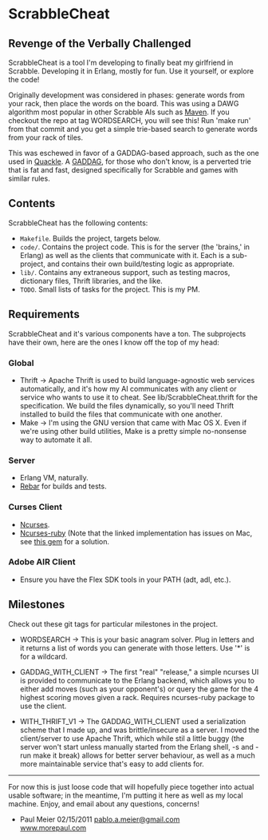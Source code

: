 # ScrabbleCheat #

## Revenge of the Verbally Challenged ##

ScrabbleCheat is a tool I'm developing to finally beat my girlfriend in 
Scrabble.  Developing it in Erlang, mostly for fun.  Use it yourself, or explore
the code!

Originally development was considered in phases: generate words from your rack,
then place the words on the board.  This was using a DAWG algorithm most popular
in other Scrabble AIs such as 
[Maven](http://en.wikipedia.org/wiki/Maven_(Scrabble)).  If you checkout the 
repo at tag WORDSEARCH, you will see this!  Run 'make run' from that commit and 
you get a simple trie-based search to generate words from your rack of tiles.

This was eschewed in favor of a GADDAG-based approach, such as the one used in
[Quackle](http://people.csail.mit.edu/jasonkb/quackle/).  A 
[GADDAG](http://en.wikipedia.org/wiki/GADDAG), for those who
don't know, is a perverted trie that is fat and fast, designed specifically for
Scrabble and games with similar rules.

## Contents ##

ScrabbleCheat has the following contents:

* `Makefile`. Builds the project, targets below.
* `code/`. Contains the project code.  This is for the server (the 'brains,' in
  Erlang) as well as the clients that communicate with it.  Each is a 
  sub-project, and contains their own build/testing logic as appropriate.
* `lib/`. Contains any extraneous support, such as testing macros, dictionary 
  files, Thrift libraries, and the like.
* `TODO`. Small lists of tasks for the project.  This is my PM.

## Requirements ##

ScrabbleCheat and it's various components have a ton.  The subprojects have 
their own, here are the ones I know off the top of my head:

### Global ###

* Thrift -> Apache Thrift is used to build language-agnostic web services 
  automatically, and it's how my AI communicates with any client or
  service who wants to use it to cheat. See lib/ScrabbleCheat.thrift
  for the specification. We build the files dynamically, so you'll 
  need Thrift installed to build the files that communicate with one another.
* Make -> I'm using the GNU version that came with Mac OS X.  Even if we're 
  using other build utilities, Make is a pretty simple no-nonsense way to 
  automate it all.

### Server ###

* Erlang VM, naturally.
* [Rebar](https://github.com/basho/rebar) for builds and tests.

### Curses Client ###

* [Ncurses](http://www.gnu.org/software/ncurses/).
* [Ncurses-ruby](https://github.com/eclubb/ncurses-ruby) (Note that the linked
  implementation has issues on Mac, see [this
  gem](http://rubygems.org/gems/snowleopard-ncurses) for a solution.

### Adobe AIR Client ###

* Ensure you have the Flex SDK tools in your PATH (adt, adl, etc.).

## Milestones ##

Check out these git tags for particular milestones in the project.

* WORDSEARCH -> This is your basic anagram solver.  Plug in letters and it 
  returns a list of words you can generate with those letters.  Use '*' is 
  for a wildcard.

* GADDAG_WITH_CLIENT -> The first "real" "release," a simple ncurses UI
  is provided to communicate to the Erlang backend, which allows you to
  either add moves (such as your opponent's) or query the game for the
  4 highest scoring moves given a rack.  Requires ncurses-ruby 
  package to use the client. 

* WITH_THRIFT_V1 -> The GADDAG_WITH_CLIENT used a serialization scheme 
  that I made up, and was brittle/insecure as a server.  I moved the
  client/server to use Apache Thrift, which while stil a little buggy
  (the server won't start unless manually started from the Erlang 
  shell, -s and -run make it break) allows for better server behaviour,
  as well as a much more maintainable service that's easy to add clients
  for.

----

For now this is just loose code that will hopefully piece together into actual 
usable software; in the meantime, I'm putting it here as well as my local 
machine.  Enjoy, and email about any questions, concerns!

- Paul Meier
02/15/2011
pablo.a.meier@gmail.com  
www.morepaul.com
